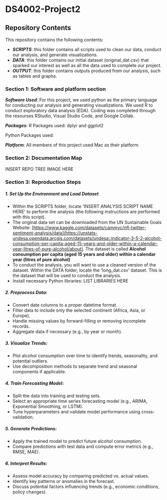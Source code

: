 # DS4002-Project2

## Repository Contents
This repository contains the following contents:
- ***SCRIPTS***: this folder contains all scripts used to clean our data, conduct our analysis, and generate visualizations.
- ***DATA***: this folder contains our initial dataset (original_dat.csv) that sparked our interest as well as all the data used to complete our project.
- ***OUTPUT***: this folder contains outputs produced from our analysis, such as tables and graphs. 

### Section 1: Software and platform section

***Software Used***:
For this project, we used python as the primary language for conducting our analysis and generating visualizations. We used R to conduct exploratory data analysis (EDA). Coding was completed through the resourses RStudio, Visual Studio Code, and Google Collab. 

***Packages***:
R Packages used: dplyr and ggplot2 

Python Packages used: 

***Platform***: 
All members of this project used Mac as their platform. 

### Section 2: Documentation Map 
INSERT REPO TREE IMAGE HERE 

### Section 3: Reproduction Steps  

##### **1. Set Up the Environment and Load Dataset**  
- Within the SCRIPTS folder, locate 'INSERT ANALYSIS SCRIPT NAME HERE' to perform the analysis (the following instructions are performed with this script).
- The original data set can be downloaded from the UN Sustainable Goals Website: [https://www.kaggle.com/datasets/cammyc/nfl-twitter-sentiment-analysis/data](https://unstats-undesa.opendata.arcgis.com/datasets/undesa::indicator-3-5-2-alcohol-consumption-per-capita-aged-15-years-and-older-within-a-calendar-year-litres-of-pure-alcohol/about). The dataset is called **Alcohol consumption per capita (aged 15 years and older) within a calendar year (litres of pure alcohol)**
- To conduct the analysis, you will want to use a cleaned version of the dataset. Within the DATA folder, locate the 'long_dat.csv' dataset. This is the dataset that will be used to conduct the analysis. 
- Install necessary Python libraries: LIST LIBRARIES HERE 

##### **2. Preprocess Data**:  
   - Convert date columns to a proper datetime format.  
   - Filter data to include only the selected continent (Africa, Asia, or Europe).  
   - Handle missing values by forward-filling or removing incomplete records.  
   - Aggregate data if necessary (e.g., by year or month).  

##### **3. Visualize Trends**:  
   - Plot alcohol consumption over time to identify trends, seasonality, and potential outliers.  
   - Use decomposition methods to separate trend and seasonal components if applicable.  

##### **4. Train Forecasting Model**:  
   - Split the data into training and testing sets.  
   - Select an appropriate time series forecasting model (e.g., ARIMA, Exponential Smoothing, or LSTM).  
   - Tune hyperparameters and validate model performance using cross-validation.  

##### **5. Generate Predictions**:  
   - Apply the trained model to predict future alcohol consumption.  
   - Compare predictions with test data and compute error metrics (e.g., RMSE, MAE).  

##### **6. Interpret Results**:  
   - Assess model accuracy by comparing predicted vs. actual values.  
   - Identify key patterns or anomalies in the forecast.  
   - Discuss potential factors influencing trends (e.g., economic conditions, policy changes).  
